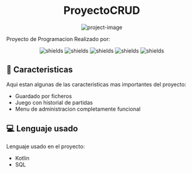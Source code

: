 <h1 align="center" id="title">ProyectoCRUD</h1>

<p align="center"><img src="https://www.atatus.com/glossary/content/images/2021/07/CRUD.jpeg" alt="project-image"></p>

<p id="description">Proyecto de Programacion Realizado por:</p>

<p align="center"><img src="https://img.shields.io/badge/Carlos%20Canal%20-%20Ficheros%20-%20lightgreen" alt="shields"> <img src="https://img.shields.io/badge/Miguel%20León%20-%20Backend%20-%20lightgreen" alt="shields"> <img src="https://img.shields.io/badge/Manuel%20Santos%20-%20Administracion%20-%20lightgreen" alt="shields"> <img src="https://img.shields.io/badge/Jose%20García%20-%20Main%20-%20lightgreen" alt="shields"> <img src="https://img.shields.io/badge/David%20Zamora%20-%20Login%20-%20lightgreen" alt="shields"></p>

  
  
<h2>🧐 Caracteristicas</h2>

Aqui estan algunas de las caracteristicas mas importantes del proyecto:

*   Guardado por ficheros
*   Juego con historial de partidas
*   Menu de administracion completamente funcional

  
  
<h2>💻 Lenguaje usado</h2>

Lenguaje usado en el proyecto:

*   Kotlin
*   SQL
